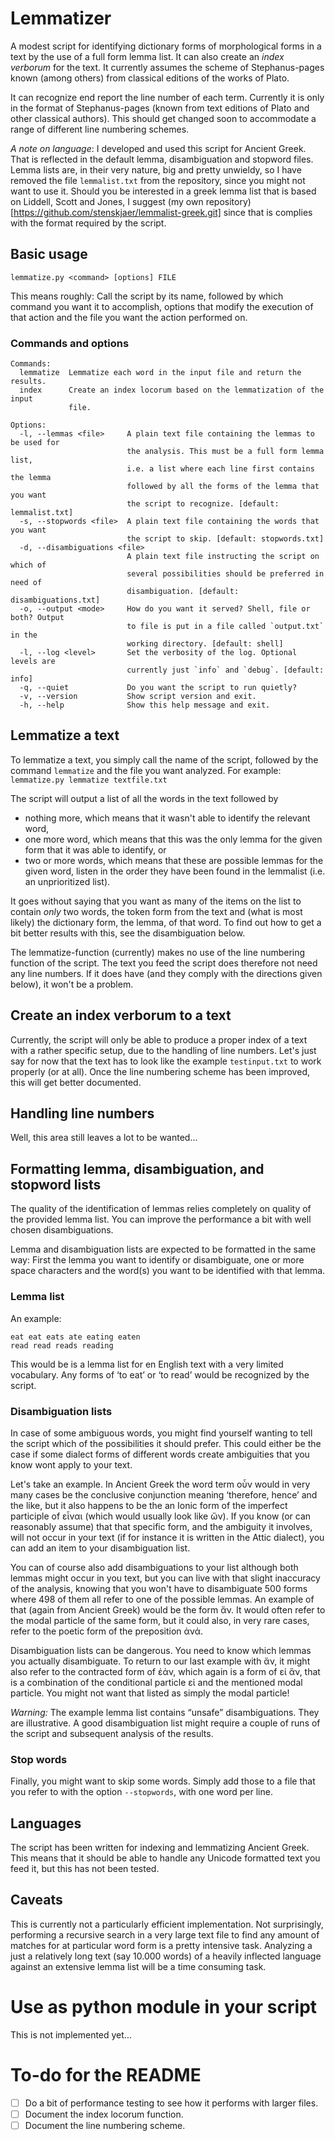 # Lemmatizer

A modest script for identifying dictionary forms of morphological
forms in a text by the use of a full form lemma list.  It can also
create an *index verborum* for the text. It currently assumes the
scheme of Stephanus-pages known (among others) from classical editions
of the works of Plato.

It can recognize end report the line number of each term. Currently it
is only in the format of Stephanus-pages (known from text editions of
Plato and other classical authors). This should get changed soon to
accommodate a range of different line numbering schemes.

*A note on language*: I developed and used this script for Ancient
Greek. That is reflected in the default lemma, disambiguation and
stopword files. Lemma lists are, in their very nature, big and pretty
unwieldy, so I have removed the file `lemmalist.txt` from the
repository, since you might not want to use it. Should you be
interested in a greek lemma list that is based on Liddell, Scott and
Jones, I suggest (my own
repository)[https://github.com/stenskjaer/lemmalist-greek.git] since
that is complies with the format required by the script.

## Basic usage
```lemmatize.py <command> [options] FILE```

This means roughly: Call the script by its name, followed by which
command you want it to accomplish, options that modify the execution
of that action and the file you want the action performed on.

### Commands and options

```
Commands:
  lemmatize  Lemmatize each word in the input file and return the results.
  index      Create an index locorum based on the lemmatization of the input
             file.

Options:
  -l, --lemmas <file>     A plain text file containing the lemmas to be used for
                          the analysis. This must be a full form lemma list,
                          i.e. a list where each line first contains the lemma
                          followed by all the forms of the lemma that you want
                          the script to recognize. [default: lemmalist.txt]
  -s, --stopwords <file>  A plain text file containing the words that you want
                          the script to skip. [default: stopwords.txt]
  -d, --disambiguations <file>
                          A plain text file instructing the script on which of
                          several possibilities should be preferred in need of
                          disambiguation. [default: disambiguations.txt]
  -o, --output <mode>     How do you want it served? Shell, file or both? Output
                          to file is put in a file called `output.txt` in the
                          working directory. [default: shell]
  -l, --log <level>       Set the verbosity of the log. Optional levels are
                          currently just `info` and `debug`. [default: info]
  -q, --quiet             Do you want the script to run quietly?
  -v, --version           Show script version and exit.
  -h, --help              Show this help message and exit.
```

## Lemmatize a text

To lemmatize a text, you simply call the name of the script, followed
by the command `lemmatize` and the file you want analyzed.
For example:
```lemmatize.py lemmatize textfile.txt```

The script will output a list of all the words in the text followed by
- nothing more, which means that it wasn't able to identify the
  relevant word,
- one more word, which means that this was the only lemma for the
  given form that it was able to identify, or
- two or more words, which means that these are possible lemmas for
  the given word, listen in the order they have been found in the
  lemmalist (i.e. an unprioritized list).

It goes without saying that you want as many of the items on the list
to contain *only* two words, the token form from the text and (what is
most likely) the dictionary form, the lemma, of that word. To find out
how to get a bit better results with this, see the disambiguation below.

The lemmatize-function (currently) makes no use of the line numbering
function of the script. The text you feed the script does therefore
not need any line numbers. If it does have (and they comply with the
directions given below), it won't be a problem.

## Create an index verborum to a text

Currently, the script will only be able to produce a proper index of a
text with a rather specific setup, due to the handling of line
numbers. Let's just say for now that the text has to look like the
example `testinput.txt` to work properly (or at all). Once the line
numbering scheme has been improved, this will get better documented.

## Handling line numbers

Well, this area still leaves a lot to be wanted... 

## Formatting lemma, disambiguation, and stopword lists

The quality of the identification of lemmas relies completely on
quality of the provided lemma list. You can improve the performance
a bit with well chosen disambiguations.

Lemma and disambiguation lists are expected to be formatted in the same
way: First the lemma you want to identify or disambiguate, one or more
space characters and the word(s) you want to be identified with that
lemma.


### Lemma list

An example:

```
eat eat eats ate eating eaten
read read reads reading
```
This would be is a lemma list for en English text with a very limited
vocabulary. Any forms of ‘to eat’ or ‘to read’ would be recognized by
the script.


### Disambiguation lists

In case of some ambiguous words, you might find yourself wanting to
tell the script which of the possibilities it should prefer. This
could either be the case if some dialect forms of different words
create ambiguities that you know wont apply to your text. 

Let's take an example. In Ancient Greek the word term οὖν would in
very many cases be the conclusive conjunction meaning ‘therefore,
hence’ and the like, but it also happens to be the an Ionic form of
the imperfect participle of εἶναι (which would usually look like
ὤν). If you know (or can reasonably assume) that that specific form,
and the ambiguity it involves, will not occur in your text (if for
instance it is written in the Attic dialect), you can add an item to
your disambiguation list.

You can of course also add disambiguations to your list although both
lemmas might occur in you text, but you can live with that slight
inaccuracy of the analysis, knowing that you won't have to
disambiguate 500 forms where 498 of them all refer to one of the
possible lemmas. An example of that (again from Ancient Greek) would
be the form ἄν. It would often refer to the modal particle of the same
form, but it could also, in very rare cases, refer to the poetic form
of the preposition ἀνά. 

Disambiguation lists can be dangerous. You need to know which lemmas
you actually disambiguate. To return to our last example with ἄν, it
might also refer to the contracted form of ἐάν, which again is a form
of εἰ ἄν, that is a combination of the conditional particle εἰ and the
mentioned modal particle. You might not want that listed as simply the
modal particle!

*Warning:* The example lemma list contains “unsafe”
disambiguations. They are illustrative. A good disambiguation list
might require a couple of runs of the script and subsequent analysis
of the results.

### Stop words

Finally, you might want to skip some words. Simply add those to a file
that you refer to with the option `--stopwords`, with one word per
line.

## Languages

The script has been written for indexing and lemmatizing Ancient
Greek. This means that it should be able to handle any Unicode
formatted text you feed it, but this has not been tested.


## Caveats

This is currently not a particularly efficient implementation. Not
surprisingly, performing a recursive search in a very large text file
to find any amount of matches for at particular word form is a pretty
intensive task. Analyzing a just a relatively long text (say 10.000
words) of a heavily inflected language against an extensive lemma list
will be a time consuming task.

# Use as python module in your script

This is not implemented yet...

# To-do for the README
 - [ ] Do a bit of performance testing to see how it performs with
   larger files.
 - [ ] Document the index locorum function.
 - [ ] Document the line numbering scheme.
